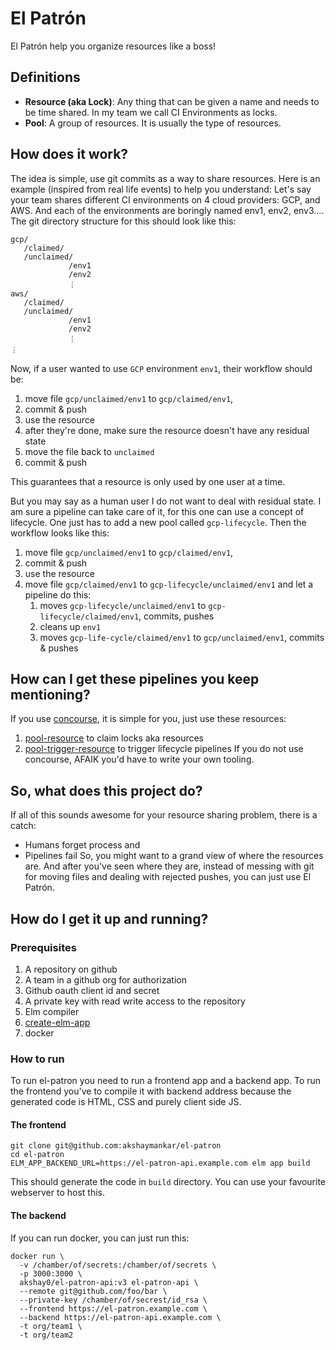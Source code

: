 # El Patrón

El Patrón help you organize resources like a boss!

## Definitions
* **Resource (aka Lock)**: Any thing that can be given a name and needs to be time shared. In my team we call CI Environments as locks.
* **Pool**: A group of resources. It is usually the type of resources.

## How does it work?

The idea is simple, use git commits as a way to share resources. 
Here is an example (inspired from real life events) to help you understand:
Let's say your team shares different CI environments on 4 cloud providers: GCP, and AWS. And each of the environments are boringly named env1, env2, env3…. The git directory structure for this should look like this:
```
gcp/
   /claimed/
   /unclaimed/
             /env1
             /env2
             ︙
aws/
   /claimed/
   /unclaimed/
             /env1
             /env2
             ︙
︙
```

Now, if a user wanted to use `GCP` environment `env1`, their workflow should be:
1. move file `gcp/unclaimed/env1` to `gcp/claimed/env1`,
2. commit & push
3. use the resource
4. after they're done, make sure the resource doesn't have any residual state
5. move the file back to `unclaimed`
6. commit & push

This guarantees that a resource is only used by one user at a time. 

But you may say as a human user I do not want to deal with residual state. I am sure a pipeline can take care of it, for this one can use a concept of lifecycle. One just has to add a new pool called `gcp-lifecycle`. Then the workflow looks like this:
1. move file `gcp/unclaimed/env1` to `gcp/claimed/env1`,
1. commit & push
1. use the resource
1. move file `gcp/claimed/env1` to `gcp-lifecycle/unclaimed/env1` and let a pipeline do this:
    1. moves `gcp-lifecycle/unclaimed/env1` to `gcp-lifecycle/claimed/env1`, commits, pushes
    1. cleans up `env1`
    1. moves `gcp-life-cycle/claimed/env1` to `gcp/unclaimed/env1`, commits & pushes

## How can I get these pipelines you keep mentioning?

If you use [concourse](https://concourse-ci.org/), it is simple for you, just use these resources:
1. [pool-resource](https://github.com/concourse/pool-resource) to claim locks aka resources
2. [pool-trigger-resource](https://github.com/cfmobile/pool-trigger-resource) to trigger lifecycle pipelines
If you do not use concourse, AFAIK you'd have to write your own tooling.

## So, what does this project do?
If all of this sounds awesome for your resource sharing problem, there is a catch:
* Humans forget process and
* Pipelines fail
So, you might want to a grand view of where the resources are. And after you've seen where they are, instead of messing with git for moving files and dealing with rejected pushes, you can just use El Patrón.

## How do I get it up and running?

### Prerequisites
1. A repository on github
2. A team in a github org for authorization
3. Github oauth client id and secret
4. A private key with read write access to the repository
5. Elm compiler 
6. [create-elm-app](https://github.com/halfzebra/create-elm-app)
7. docker

### How to run

To run el-patron you need to run a frontend app and a backend app. To run the frontend you've to compile it with backend address because the generated code is HTML, CSS and purely client side JS.

#### The frontend
```
git clone git@github.com:akshaymankar/el-patron
cd el-patron
ELM_APP_BACKEND_URL=https://el-patron-api.example.com elm app build
```
This should generate the code in `build` directory. You can use your favourite webserver to host this.

#### The backend

If you can run docker, you can just run this:
```
docker run \
  -v /chamber/of/secrets:/chamber/of/secrets \
  -p 3000:3000 \
  akshay0/el-patron-api:v3 el-patron-api \
  --remote git@github.com/foo/bar \
  --private-key /chamber/of/secrest/id_rsa \
  --frontend https://el-patron.example.com \
  --backend https://el-patron-api.example.com \
  -t org/team1 \
  -t org/team2
```

